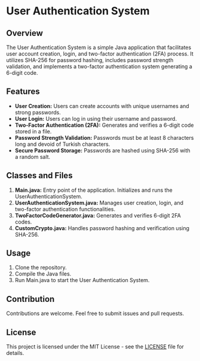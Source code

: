 # User Authentication System

## Overview
The User Authentication System is a simple Java application that facilitates user account creation, login, and two-factor authentication (2FA) process. It utilizes SHA-256 for password hashing, includes password strength validation, and implements a two-factor authentication system generating a 6-digit code.

## Features
- **User Creation:** Users can create accounts with unique usernames and strong passwords.
- **User Login:** Users can log in using their username and password.
- **Two-Factor Authentication (2FA):** Generates and verifies a 6-digit code stored in a file.
- **Password Strength Validation:** Passwords must be at least 8 characters long and devoid of Turkish characters.
- **Secure Password Storage:** Passwords are hashed using SHA-256 with a random salt.

## Classes and Files

1. **Main.java:** Entry point of the application. Initializes and runs the UserAuthenticationSystem.
2. **UserAuthenticationSystem.java:** Manages user creation, login, and two-factor authentication functionalities.
3. **TwoFactorCodeGenerator.java:** Generates and verifies 6-digit 2FA codes.
4. **CustomCrypto.java:** Handles password hashing and verification using SHA-256.

## Usage
1. Clone the repository.
2. Compile the Java files.
3. Run Main.java to start the User Authentication System.

## Contribution
Contributions are welcome. Feel free to submit issues and pull requests.

## License
This project is licensed under the MIT License - see the [LICENSE](LICENSE) file for details.
